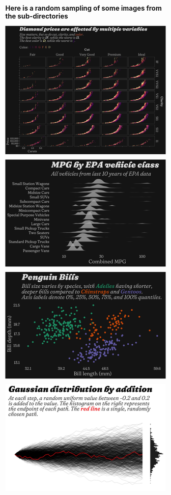 
## Here is a random sampling of some images from the sub-directories

![](./diamonds/diamond_price_facets.jpg)

![](./cars_epa/mpg_ridges_byclass_last10years.jpg)

![](./penguins/penguin_bills_dark.jpg)

![](./generated_data/gaussian_dist_by_addition.jpg)
